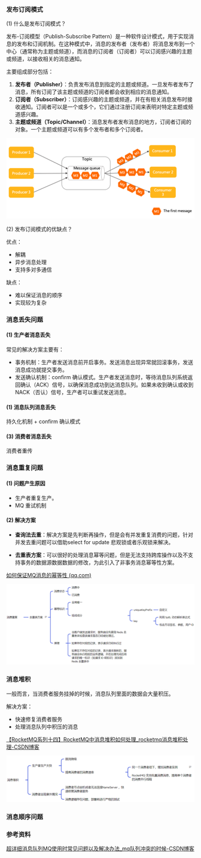 ### 发布订阅模式

(1) 什么是发布订阅模式？

发布-订阅模型（Publish-Subscribe Pattern）是一种软件设计模式，用于实现消息的发布和订阅机制。在这种模式中，消息的发布者（发布者）将消息发布到一个中心（通常称为主题或频道），而消息的订阅者（订阅者）可以订阅感兴趣的主题或频道，以接收相关的消息通知。

主要组成部分包括：

1. **发布者（Publisher）**：负责发布消息到指定的主题或频道。一旦发布者发布了消息，所有订阅了该主题或频道的订阅者都会收到相应的消息通知。
2. **订阅者（Subscriber）**：订阅感兴趣的主题或频道，并在有相关消息发布时接收通知。订阅者可以是一个或多个，它们通过注册订阅来表明对特定主题或频道感兴趣。
3. **主题或频道（Topic/Channel）**：消息发布者发布消息的地方，订阅者订阅的对象。一个主题或频道可以有多个发布者和多个订阅者。

![发布订阅模型](images/pubsub-042a4e5e5d76806943bd7dcfb730c5d5.png)

(2) 发布订阅模式的优缺点？

优点：

- 解耦
- 异步消息处理
- 支持多对多通信

缺点：

- 难以保证消息的顺序
- 实现较为复杂



### 消息丢失问题

#### (1) 生产者消息丢失

常见的解决方案主要有：

* 事务机制：生产者发送消息前开启事务。发送消息出现异常就回滚事务，发送消息成功就提交事务。
* 发送确认机制：confirm 确认模式。生产者发送消息时，等待消息队列系统返回确认（ACK）信号，以确保消息成功到达消息队列。如果未收到确认或收到 NACK（否认）信号，生产者可以重试发送消息。



#### (1) 消息队列消息丢失

持久化机制 + confirm 确认模式



#### (3) 消费者消息丢失

消费者重传



### 消息重复问题

#### (1) 问题产生原因

- 生产者重复生产。
- MQ 重试机制

#### (2) 解决方案

- **查询法去重**：解决方案是先判断再操作，但是会有并发重复消费的问题，针对并发去重问题可以借助select for update 悲观锁或者乐观锁来解决。

- **去重表方案**：可以很好的处理消息幂等问题，但是无法支持跨库操作以及不支持事务的数据源数据数据的修改，为此引入了非事务消息幂等性方案。

[如何保证MQ消息的幂等性 (qq.com)](https://mp.weixin.qq.com/s/EeYNJJMKkJOFHBV9w0oDUg)

![image-20241219224733733](images/image-20241219224733733.png)



### 消息堆积

一般而言，当消费者服务挂掉的时候，消息队列里面的数据会大量积压。

解决方案：

- 快速修复消费者服务
- 处理消息队列中积压的消息

[【RocketMQ系列十四】RocketMQ中消息堆积如何处理_rocketmq消息堆积处理-CSDN博客](https://blog.csdn.net/u014534808/article/details/133920009)

![image-20241219224625565](images/image-20241219224625565.png)



### 消息顺序问题







### 参考资料

[超详细消息队列MQ使用时常见问题以及解决办法_mq队列冲突的时候-CSDN博客](https://blog.csdn.net/m0_46614240/article/details/106626475)